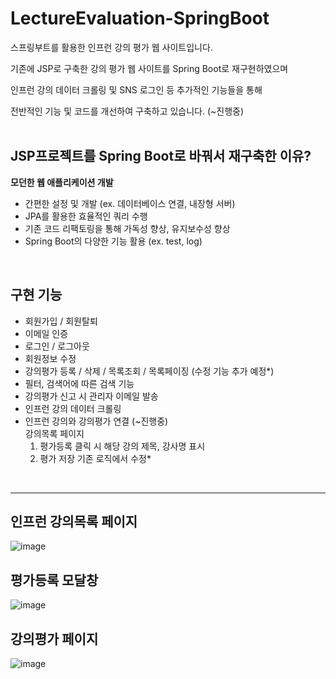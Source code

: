 # LectureEvaluation-SpringBoot
스프링부트를 활용한 인프런 강의 평가 웹 사이트입니다.

기존에 JSP로 구축한 강의 평가 웹 사이트를 Spring Boot로 재구현하였으며

인프런 강의 데이터 크롤링 및 SNS 로그인 등 추가적인 기능들을 통해 

전반적인 기능 및 코드를 개선하여 구축하고 있습니다. (~진행중)<br><br>

<h2>JSP프로젝트를 Spring Boot로 바꿔서 재구축한 이유?</h2>

**모던한 웹 애플리케이션 개발**
- 간편한 설정 및 개발 (ex. 데이터베이스 연결, 내장형 서버)
- JPA를 활용한 효율적인 쿼리 수행
- 기존 코드 리팩토링을 통해 가독성 향상, 유지보수성 향상 
- Spring Boot의 다양한 기능 활용 (ex. test, log)

<br>
<h2>구현 기능</h2>

- 회원가입 / 회원탈퇴
- 이메일 인증
- 로그인 / 로그아웃
- 회원정보 수정
- 강의평가 등록 / 삭제 / 목록조회 / 목록페이징 (수정 기능 추가 예정*)
- 필터, 검색어에 따른 검색 기능
- 강의평가 신고 시 관리자 이메일 발송
- 인프런 강의 데이터 크롤링
- 인프런 강의와 강의평가 연결 (~진행중)<br>
  강의목록 페이지<br>
  1. 평가등록 클릭 시 해당 강의 제목, 강사명 표시<br>
  2. 평가 저장 기존 로직에서 수정*<br>
  


<br><hr>

<h2>인프런 강의목록 페이지</h2>

![image](https://github.com/jangmimi/LectureEvaluation-SpringBoot/assets/133731745/e6d4f281-49f5-4353-8f6b-0dc7b875cafe)

<h2>평가등록 모달창</h2>

![image](https://github.com/jangmimi/LectureEvaluation-SpringBoot/assets/133731745/f4373427-d446-4f31-9b92-8d9d3621d062)



<h2>강의평가 페이지</h2>

![image](https://github.com/jangmimi/LectureEvaluation-SpringBoot/assets/133731745/5d0ab216-7288-414f-83fd-041e07da7267)



